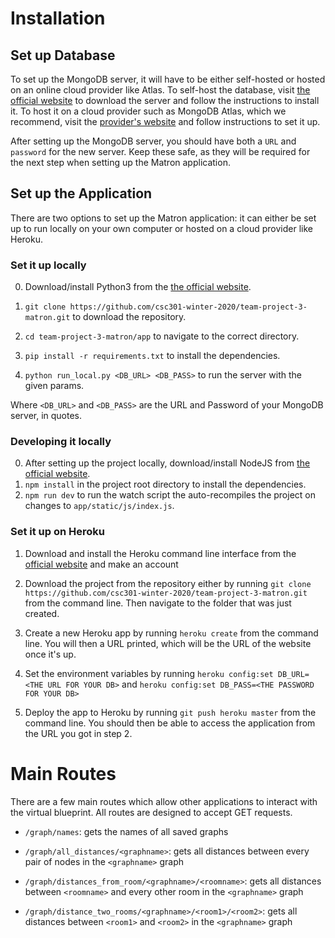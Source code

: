 # Installation

## Set up Database

To set up the MongoDB server, it will have to be either self-hosted or hosted on an online cloud provider like Atlas. 
To self-host the database, visit [the official website](https://www.mongodb.com/download-center/community) to download the server and follow the instructions to install it.
To host it on a cloud provider such as MongoDB Atlas, which we recommend, visit the [provider's website](https://www.mongodb.com/download-center/cloud) and follow instructions to set it up.

After setting up the MongoDB server, you should have both a `URL` and `password` for the new server. Keep these safe, as they will be required for the next step when setting up the Matron application.

## Set up the Application

There are two options to set up the Matron application: it can either be set up to run locally on your own computer or hosted on a cloud provider like Heroku.

### Set it up locally

0. Download/install Python3 from the [the official website](https://www.python.org/downloads/).

1. `git clone https://github.com/csc301-winter-2020/team-project-3-matron.git` to download the repository.
2. `cd team-project-3-matron/app` to navigate to the correct directory.
3. `pip install -r requirements.txt` to install the dependencies.
4. `python run_local.py <DB_URL> <DB_PASS>` to run the server with the given params.

Where `<DB_URL>` and `<DB_PASS>` are the URL and Password of your MongoDB server, in quotes.

<!--
1. Download the project from the repository either by downloading as a zip or running `git clone https://github.com/csc301-winter-2020/team-project-3-matron.git` from the command line

2. Ensure you have the latest version of Python installed. It can be downloaded from [the official website](https://www.python.org/downloads/).

3. Add two environment variables to your system

    1. Set the `DB_URL` variable to the URL of your MongoDB server from the previous section
    
    2. Set the `DB_PASS` variable to the password of of your MongoDB server from the previous section

4. Navigate to the project folder and then, from the command line, run `pip install -r requirements.txt` to install the Python dependencies needed to run the project.

5. From the command line, run `python ./app/main.py` to start the server. It can then be accessed from your web browser by navigating to `localhost:80`
-->

### Developing it locally

0. After setting up the project locally, download/install NodeJS from [the official website](https://nodejs.org/en/).
1. `npm install` in the project root directory to install the dependencies.
2. `npm run dev` to run the watch script the auto-recompiles the project on changes to `app/static/js/index.js`.

### Set it up on Heroku

1. Download and install the Heroku command line interface from the [official website](https://devcenter.heroku.com/articles/heroku-cli#download-and-install) and make an account

2. Download the project from the repository either by running `git clone https://github.com/csc301-winter-2020/team-project-3-matron.git` from the command line. Then navigate to the folder that was just created.

3. Create a new Heroku app by running `heroku create` from the command line. You will then a URL printed, which will be the URL of the website once it's up.

4. Set the environment variables by running `heroku config:set DB_URL=<THE URL FOR YOUR DB>` and `heroku config:set DB_PASS=<THE PASSWORD FOR YOUR DB>`

5. Deploy the app to Heroku by running `git push heroku master` from the command line. You should then be able to access the application from the URL you got in step 2.

# Main Routes

There are a few main routes which allow other applications to interact with the virtual blueprint. All routes are designed to accept GET requests.

 - `/graph/names`: gets the names of all saved graphs
 
 - `/graph/all_distances/<graphname>`: gets all distances between every pair of nodes in the `<graphname>` graph
 
 - `/graph/distances_from_room/<graphname>/<roomname>`: gets all distances between `<roomname>` and every other room in the `<graphname>` graph
 
 - `/graph/distance_two_rooms/<graphname>/<room1>/<room2>`: gets all distances between `<room1>` and `<room2>` in the `<graphname>` graph
